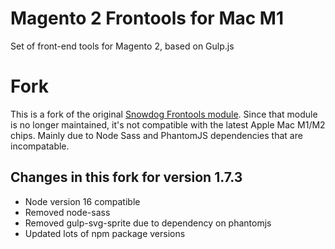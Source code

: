 # Magento 2 Frontools for Mac M1
Set of front-end tools for Magento 2, based on Gulp.js

# Fork
This is a fork of the original [Snowdog Frontools module](https://github.com/SnowdogApps/magento2-frontools). Since that module is no longer maintained, it's not compatible with the latest Apple Mac M1/M2 chips. Mainly due to Node Sass and PhantomJS dependencies that are incompatable.

## Changes in this fork for version 1.7.3
* Node version 16 compatible
* Removed node-sass
* Removed gulp-svg-sprite due to dependency on phantomjs
* Updated lots of npm package versions